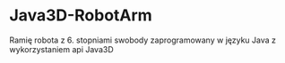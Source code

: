 # Java3D-RobotArm
Ramię robota z 6. stopniami swobody zaprogramowany w języku Java z wykorzystaniem api Java3D
